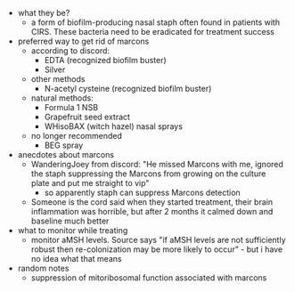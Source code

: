   * what they be?
    * a form of biofilm-producing nasal staph often found in patients with CIRS. These bacteria need to be eradicated for treatment success
  * preferred way to get rid of marcons
    * according to discord:
      * EDTA (recognized biofilm buster)
      * Silver
    * other methods
      * N-acetyl cysteine (recognized biofilm buster)
    * natural methods:
      * Formula 1 NSB
      * Grapefruit seed extract
      * WHisoBAX (witch hazel) nasal sprays
    * no longer recommended
      * BEG spray
  * anecdotes about marcons
    * WanderingJoey from discord: "He missed Marcons with me, ignored the staph suppressing the Marcons from growing on the culture plate and put me straight to vip"
      * so apparently staph can suppress Marcons detection
    * Someone is the cord said when they started treatment, their brain inflammation was horrible, but after 2 months it calmed down and baseline much better
  * what to monitor while treating
    * monitor aMSH levels. Source says "if aMSH levels are not sufficiently robust then re-colonization may be more likely to occur" - but i have no idea what that means
  * random notes
    * suppression of mitoribosomal function associated with marcons